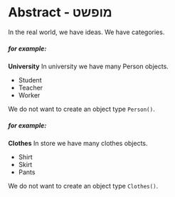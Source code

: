 # Abstract - מופשט

In the real world, we have ideas. We have categories.

##### for example:

**University**
In university we have many Person objects.

- Student
- Teacher
- Worker

We do not want to create an object type `Person()`.

##### for example:

**Clothes**
In store we have many clothes objects.

- Shirt
- Skirt
- Pants

We do not want to create an object type `Clothes()`.
